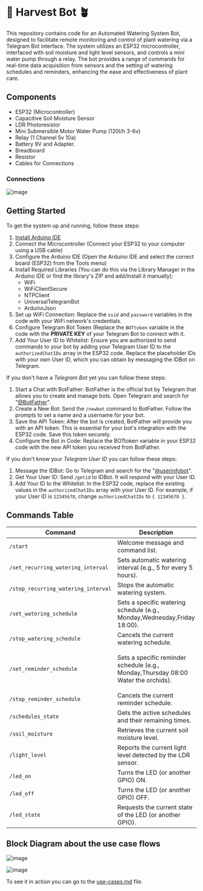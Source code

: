 # 🌱 Harvest Bot 🪴

This repository contains code for an Automated Watering System Bot, designed to facilitate remote monitoring and control of plant watering via a Telegram Bot interface. The system utilizes an ESP32 microcontroller, interfaced with soil moisture and light level sensors, and controls a mini water pump through a relay. The bot provides a range of commands for real-time data acquisition from sensors and the setting of watering schedules and reminders, enhancing the ease and effectiveness of plant care.

## Components 

- ESP32 (Microcontroller)
- Capacitive Soil Moisture Sensor
- LDR Photoresistor
- Mini Submersible Motor Water Pump (120l/h 3-6v)
- Relay (1 Channel 5v 10a)
- Battery 9V and Adapter.
- Breadboard
- Resistor
- Cables for Connections

### Connections

![image](https://github.com/RubenChirino/harvest-bot/assets/52714843/630fa9b2-3a95-4419-9262-07611ba960a7)

## Getting Started 

To get the system up and running, follow these steps:

1. [Install Arduino IDE](https://www.arduino.cc/en/software)
2. Connect the Microcontroller (Connect your ESP32 to your computer using a USB cable)
3. Configure the Arduino IDE (Open the Arduino IDE and select the correct board (ESP32) from the Tools menu)
4. Install Required Libraries (You can do this via the Library Manager in the Arduino IDE or find the library's ZIP and add/install it manually):
   * WiFi
   * WiFiClientSecure
   * NTPClient
   * UniversalTelegramBot
   * ArduinoJson
5. Set up WiFi Connection: Replace the `ssid` and `password` variables in the code with your WiFi network's credentials.
6. Configure Telegram Bot Token (Replace the `BOTtoken` variable in the code with the **PRIVATE KEY** of your Telegram Bot to connect with it.
7. Add Your User ID to Whitelist: Ensure you are authorized to send commands to your bot by adding your Telegram User ID to the `authorizedChatIDs` array in the ESP32 code. Replace the placeholder IDs with your own User ID, which you can obtain by messaging the IDBot on Telegram.

If you don't have a *Telegram Bot* yet you can follow these steps:

1. Start a Chat with BotFather: BotFather is the official bot by Telegram that allows you to create and manage bots. Open Telegram and search for "[@BotFather](https://t.me/BotFather)".
2. Create a New Bot: Send the `/newbot` command to BotFather. Follow the prompts to set a name and a username for your bot.
3. Save the API Token: After the bot is created, BotFather will provide you with an API token. This is essential for your bot's integration with the ESP32 code. Save this token securely.
4. Configure the Bot in Code: Replace the BOTtoken variable in your ESP32 code with the new API token you received from BotFather.

If you don't know your *Telegram User ID* you can follow these steps:

1. Message the IDBot: Go to Telegram and search for the "[@userinfobot](https://t.me/myidbot)".
2. Get Your User ID: Send `/getid` to IDBot. It will respond with your User ID.
3. Add Your ID to the Whitelist: In the ESP32 code, replace the existing values in the `authorizedChatIDs` array with your User ID. For example, if your User ID is `12345678`, change `authorizedChatIDs` to `{ 12345678 }`.

## Commands Table

| Command                               | Description                                                        | Parameter                                |
| ------------------------------------- | ------------------------------------------------------------------ | ---------------------------------------- |
| `/start`                              | Welcome message and command list.                                  | N/A                                      |
| `/set_recurring_watering_interval`    | Sets automatic watering interval (e.g., 5 for every 5 hours).      | `hours` (int)                            |
| `/stop_recurring_watering_interval`   | Stops the automatic watering system.                               | N/A                                      |
| `/set_watering_schedule`              | Sets a specific watering schedule (e.g., Monday,Wednesday,Friday 18:00). | `Days` (string), `Time` (HH:MM)          |
| `/stop_watering_schedule`             | Cancels the current watering schedule.                             | N/A                                      |
| `/set_reminder_schedule`              | Sets a specific reminder schedule (e.g., Monday,Thursday 08:00 Water the orchids). | `Days` (string), `Time` (HH:MM), `Text` (string) |
| `/stop_reminder_schedule`             | Cancels the current reminder schedule.                             | N/A                                      |
| `/schedules_state`                    | Gets the active schedules and their remaining times.               | N/A                                      |
| `/soil_moisture`                      | Retrieves the current soil moisture level.                         | N/A                                      |
| `/light_level`                        | Reports the current light level detected by the LDR sensor.       | N/A                                      |
| `/led_on`                             | Turns the LED (or another GPIO) ON.                                | N/A                                      |
| `/led_off`                            | Turns the LED (or another GPIO) OFF.                               | N/A                                      |
| `/led_state`                          | Requests the current state of the LED (or another GPIO).          | N/A                                      |

## Block Diagram about the use case flows

![image](https://github.com/RubenChirino/harvest-bot/assets/52714843/35983238-a706-44cd-b3d7-1c7bcf16457f)

![image](https://github.com/RubenChirino/harvest-bot/assets/52714843/30701fe0-0bed-42a4-a4f4-819e28b182c1)


To see it in action you can go to the [use-cases.md](https://github.com/RubenChirino/harvest-bot/blob/main/use-cases.md) file.

